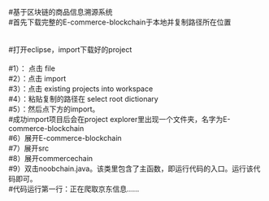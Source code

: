 #基于区块链的商品信息溯源系统<br>
#首先下载完整的E-commerce-blockchain于本地并复制路径所在位置<br><br><br>
#打开eclipse，import下载好的project<br><br>
#1）： 点击 file<br>
#2）：点击 import<br>
#3）：点击  existing  projects into workspace<br>
#4）：粘贴复制的路径在 select root dictionary<br>
#5）：然后点下方的import。<br>
#成功import项目后会在project explorer里出现一个文件夹，名字为E-commerce-blockchain<br>
#6）展开E-commerce-blockchain<br>
#7）展开src<br>
#8）展开commercechain<br>
#9）双击noobchain.java。该类里包含了主函数，即运行代码的入口。运行该代码即可。<br>
#代码运行第一行：正在爬取京东信息......<br>
